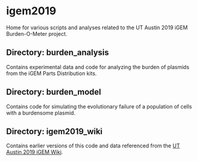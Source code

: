 # igem2019
Home for various scripts and analyses related to the UT Austin 2019 iGEM Burden-O-Meter project.

## Directory: burden_analysis

Contains experimental data and code for analyzing the burden of plasmids from the iGEM Parts Distribution kits.

## Directory: burden_model

Contains code for simulating the evolutionary failure of a population of cells with a burdensome plasmid.

## Directory: igem2019_wiki

Contains earlier versions of this code and data referenced from the [UT Austin 2019 iGEM Wiki](https://2019.igem.org/Team:Austin_UTexas).

